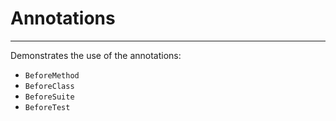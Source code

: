 # Annotations
---

Demonstrates the use of the annotations:
* `BeforeMethod`
* `BeforeClass`
* `BeforeSuite`
* `BeforeTest`
